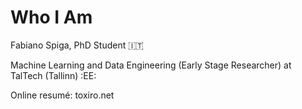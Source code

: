 # Who I Am

Fabiano Spiga, PhD Student :it: 

Machine Learning and Data Engineering (Early Stage Researcher) at TalTech (Tallinn) :EE:

Online resumé: toxiro.net
